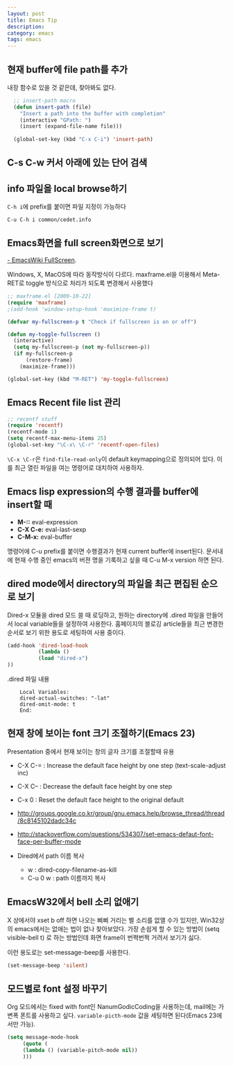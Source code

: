 ```yaml
---
layout: post
title: Emacs Tip
description: 
category: emacs
tags: emacs
---
```


## 현재 buffer에 file path를 추가

내장 함수로 있을 것 같은데, 찾아봐도 없다.

```lisp
  ;; insert-path macro
  (defun insert-path (file)
    "Insert a path into the buffer with completion"
    (interactive "GPath: ")
    (insert (expand-file-name file)))
  
  (global-set-key (kbd "C-x C-i") 'insert-path)
```

## C-s C-w 커서 아래에 있는 단어 검색

## info 파일을 local browse하기

`C-h i`에 prefix를 붙이면 파일 지정이 가능하다 

    C-u C-h i common/cedet.info

## Emacs화면을 full screen화면으로 보기

[- EmacsWiki FullScreen](http://www.emacswiki.org/emacs/FullScreen).

Windows, X, MacOS에 따라 동작방식이 다르다. maxframe.el을 이용해서 Meta-RET로 toggle 방식으로 처리가
되도록 변경해서 사용했다

```lisp
;; maxframe.el [2009-10-22]
(require 'maxframe)
;(add-hook 'window-setup-hook 'maximize-frame t)

(defvar my-fullscreen-p t "Check if fullscreen is on or off")

(defun my-toggle-fullscreen ()
  (interactive)
  (setq my-fullscreen-p (not my-fullscreen-p))
  (if my-fullscreen-p
      (restore-frame)
    (maximize-frame)))

(global-set-key (kbd "M-RET") 'my-toggle-fullscreen)
```

## Emacs Recent file list 관리

```lisp
;; recentf stuff
(require 'recentf)
(recentf-mode 1)
(setq recentf-max-menu-items 25)
(global-set-key "\C-x\ \C-r" 'recentf-open-files)
```

`\C-x \C-r`은 `find-file-read-only`이 default keymapping으로 정의되어 있다. 이를 최근 열린 파일을
여는 명령어로 대치하여 사용하자.

## Emacs lisp expression의 수행 결과를 buffer에 insert할 때

  -   **M-::** eval-expression
  -   **C-X C-e:** eval-last-sexp
  -   **C-M-x:** eval-buffer

명령어에 C-u prefix를 붙이면 수행결과가 현재 current buffer에 insert된다.
문서내에 현재 수행 중인 emacs의 버젼 명을 기록하고 싶을 때 C-u M-x version 하면 된다.

## dired mode에서 directory의 파일을 최근 편집된 순으로 보기

Dired-x 모듈을 dired 모드 쓸 때 로딩하고, 원하는 directory에 .dired 파일을 만들어서 local
variable들을 설정하여 사용한다. 홈페이지의 블로깅 article들을 최근 변경한 순서로 보기 위한 용도로
세팅하여 사용 중이다.

```lisp
(add-hook 'dired-load-hook
          (lambda ()
          (load "dired-x")
))
```

.dired 파일 내용 

```
    Local Variables:
    dired-actual-switches: "-lat"
    dired-omit-mode: t
    End:
```

## 현재 창에 보이는 font 크기 조절하기(Emacs 23)

Presentation 중에서 현재 보이는 창의 글자 크기를 조절할때 유용
-   C-X C-= : Increase the default face height by one step (text-scale-adjust inc)
-   C-X C&#x2013; : Decrease the default face height by one step
-   C-x 0   : Reset the default face height to the original default

-   <http://groups.google.co.kr/group/gnu.emacs.help/browse_thread/thread/8c8145102dadc34c>
-   <http://stackoverflow.com/questions/534307/set-emacs-defaut-font-face-per-buffer-mode>

- Dired에서 path 이름 복사

  -   w : dired-copy-filename-as-kill
  -   C-u 0 w : path 이름까지 복사

## EmacsW32에서 bell 소리 없애기

X 상에서야 xset b off 하면 나오는 삐삐 거리는 벨 소리를 없앨 수가 있지만, Win32상의 emacs에서는
없애는 법이 없나 찾아보았다.  가장 손쉽게 할 수 있는 방법이 (setq visible-bell t) 로 하는 방법인데
화면 frame이 번쩍번쩍 거려서 보기가 싫다.

이런 용도로는 set-message-beep를 사용한다.

```lisp
(set-message-beep 'silent)
```

## 모드별로 font 설정 바꾸기

Org 모드에서는 fixed with font인 NanumGodicCoding을 사용하는데, mail에는 가변폭 폰트를 사용하고 싶다. 
`variable-picth-mode` 값을 세팅하면 된다(Emacs 23에서만 가능). 

```lisp
(setq message-mode-hook
     (quote (
     (lambda () (variable-pitch-mode nil)) 
     )))
```     

